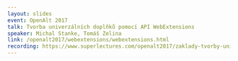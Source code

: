 ```yaml
---
layout: slides
event: OpenAlt 2017
talk: Tvorba univerzálních doplňků pomocí API WebExtensions
speaker: Michal Stanke, Tomáš Zelina
link: /openalt2017/webextensions/webextensions.html
recording: https://www.superlectures.com/openalt2017/zaklady-tvorby-univerzalnich-doplnku-pomoci-webextensions-api
---
```


